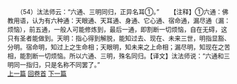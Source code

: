 　　（54）汰法师云：“六通、三明同归，正异名耳①。”
　　【注释】①六通：佛教用语，认为有六种通：天眼通、天耳通、身通、它心通、宿命通，漏尽通（漏：烦恼），前五通，一般人可能修炼到，最后一通，即割断一切烦恼，自在无碍，这只有圣者能做到。天明：指心得到解脱，能知过去、现在、未来三世，明指显豁、分明。宿命明，知过上之生命相；天眼明，知未来之上命相；漏尽明，知现在之苦相，能割断一切烦恼。所以六通、三明，殊名同归。【译文】汰法师说：“六通和三明同一指归，只是名称不同罢了。”
<br>[上一篇](04_053) [回卷首](04_000) [下一篇](04_055)
